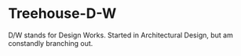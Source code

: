 Treehouse-D-W
=============

D/W stands for Design Works. Started in Architectural Design, but am constandly branching out.
